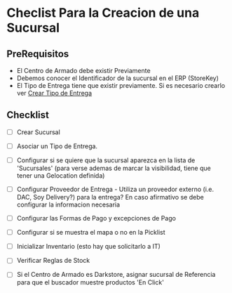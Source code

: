 # Checlist Para la Creacion de una Sucursal #

## PreRequisitos ##
- El Centro de Armado debe existir Previamente
- Debemos conocer el Identificador de la sucursal en el ERP (StoreKey)
- El Tipo de Entrega tiene que existir previamente. Si es necesario crearlo ver [Crear Tipo de Entrega](NuevoTipoDeEntrega.md)

## Checklist ##
- [ ] Crear Sucursal
- [ ] Asociar un Tipo de Entrega. 
- [ ] Configurar si se quiere que la sucursal aparezca en la lista de 'Sucursales' (para verse ademas de marcar la visibilidad, tiene que tener una Gelocation definida)
- [ ] Configurar Proveedor de Entrega - Utiliza un proveedor externo (i.e. DAC, Soy Delivery?) para la entrega? En caso afirmativo se debe configurar la informacion necesaria
- [ ] Configurar las Formas de Pago y excepciones de Pago
- [ ] Configurar si se muestra el mapa o no en la Picklist
- [ ] Inicializar Inventario (esto hay que solicitarlo a IT)
- [ ] Verificar Reglas de Stock
- [ ] Si el Centro de Armado es Darkstore, asignar sucursal de Referencia para que el buscador muestre productos 'En Click'

